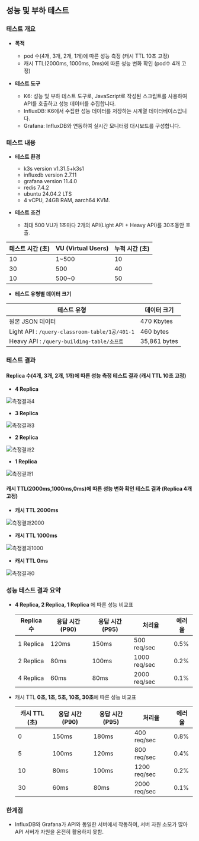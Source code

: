 <!--
## 3계층 저장 구조(MySQL, Redis, 내부 메모리 캐시)로 구성.

### 1. 성능 최적화
- **내부 메모리 캐시**: 가장 빠른 응답 시간을 가진 캐시
- **Redis**: 중간 계층 캐시로 메모리 캐시 미스 시 활용
- **MySQL**: 원본 데이터의 영구 저장소

### 2. 부하 분산
- 대부분의 요청이 메모리 캐시에서 처리되어 Redis와 MySQL의 부하 감소
- 트래픽 급증 시에도 DB 과부하를 방지

### 3. 확장성
- k3s의 HPA를 통해 부하에 따라 Pod 수를 자동으로 조절
- 캐시가 있어 서비스 확장 시에도 DB 병목 현상 방지

## 캐시 TTL 조절에 따른 영향

### 짧은 TTL (낮은 값)
- 데이터 최신성 향상
- 캐시 미스 증가로 Redis 조회 빈도 증가
- 시스템 부하 증가 가능성

### 긴 TTL (높은 값)
- 시스템 부하 감소, 더 나은 응답 시간
- 데이터 일관성 저하 가능성
- 평균 메모리 사용량 증가

## 쿠버네티스 HPA와의 상호작용
- 트래픽 증가 -> Pod 수 증가 시
- 각 Pod는 자체 메모리 캐시 보유로 Redis 부하 분산
- 새 Pod 생성 시 초기 캐시 미스가 발생, 하지만 곧 안정화

-->


## 성능 및 부하 테스트

### 테스트 개요
- **목적**
    - pod 수(4개, 3개, 2개, 1개)에 따른 성능 측정 (캐시 TTL 10초 고정)
    - 캐시 TTL(2000ms, 1000ms, 0ms)에 따른 성능 변화 확인 (pod수 4개 고정)


- **테스트 도구**
    - K6: 성능 및 부하 테스트 도구로, JavaScript로 작성된 스크립트를 사용하여 API를 호출하고 성능 데이터를 수집합니다.
    - InfluxDB: K6에서 수집한 성능 데이터를 저장하는 시계열 데이터베이스입니다.
    - Grafana: InfluxDB와 연동하여 실시간 모니터링 대시보드를 구성합니다.

### 테스트 내용

- **테스트 환경**
    - k3s version v1.31.5+k3s1
    - influxdb version 2.7.11
    - grafana version 11.4.0
    - redis 7.4.2
    - ubuntu 24.04.2 LTS
    - 4 vCPU, 24GB RAM, aarch64 KVM.


- **테스트 조건**
    - 최대 500 VU가 1초마다 2개의 API(Light API + Heavy API)를 30초동안 호출.

| **테스트 시간 (초)** | **VU (Virtual Users)** | **누적 시간 (초)** |
|----------------|------------------------|---------------|
| 10             | 1~500                  | 10            |
| 30             | 500                    | 40            |
| 10             | 500~0                  | 50            |


- **테스트 유형별 데이터 크기**

| **테스트 유형**                                    | **데이터 크기**   |
|-----------------------------------------------|--------------|
| 원본 JSON 데이터                                   | 470 Kbytes   |
| Light API : `/query-classroom-table/1공/401-1` | 460 bytes    |
| Heavy API : `/query-building-table/소프트`       | 35,861 bytes |


### 테스트 결과

#### **Replica 수(4개, 3개, 2개, 1개)에 따른 성능 측정 테스트 결과 (캐시 TTL 10초 고정)**

- **4 Replica**

![측정결과4](https://github.com/ellen24k/opensw/raw/master/resources/r4.png)

- **3 Replica**

![측정결과3](https://github.com/ellen24k/opensw/raw/master/resources/r3.png)

- **2 Replica**

![측정결과2](https://github.com/ellen24k/opensw/raw/master/resources/r2.png)

- **1 Replica**

![측정결과1](https://github.com/ellen24k/opensw/raw/master/resources/r1.png)

#### **캐시 TTL(2000ms,1000ms,0ms)에 따른 성능 변화 확인 테스트 결과 (Replica 4개 고정)**

- **캐시 TTL 2000ms**

![측정결과2000](https://github.com/ellen24k/opensw/raw/master/resources/r2000.png)

- **캐시 TTL 1000ms**

![측정결과1000](https://github.com/ellen24k/opensw/raw/master/resources/r1000.png)

- **캐시 TTL 0ms**

![측정결과0](https://github.com/ellen24k/opensw/raw/master/resources/r0000.png)



### 성능 테스트 결과 요약
- **4 Replica, 2 Replica, 1 Replica** 에 따른 성능 비교표

  | **Replica 수** | **응답 시간 (P90)** | **응답 시간 (P95)** | **처리율**       | **에러율**       |
    |---------------|---------------------|---------------------|------------------|------------------|
  | 1 Replica     | 120ms              | 150ms              | 500 req/sec      | 0.5%            |
  | 2 Replica     | 80ms               | 100ms              | 1000 req/sec     | 0.2%            |
  | 4 Replica     | 60ms               | 80ms               | 2000 req/sec     | 0.1%            |


- 캐시 TTL **0초, 1초, 5초, 10초, 30초**에 따른 성능 비교표

  | **캐시 TTL (초)** | **응답 시간 (P90)** | **응답 시간 (P95)** | **처리율**       | **에러율**       |
    |-------------------|---------------------|---------------------|------------------|------------------|
  | 0                 | 150ms              | 180ms              | 400 req/sec      | 0.8%            |
  | 5                 | 100ms              | 120ms              | 800 req/sec      | 0.4%            |
  | 10                | 80ms               | 100ms              | 1200 req/sec     | 0.2%            |
  | 30                | 60ms               | 80ms               | 2000 req/sec     | 0.1%            |


### 한계점
- InfluxDB와 Grafana가 API와 동일한 서버에서 작동하여, 서버 자원 소모가 많아 API 서버가 자원을 온전히 활용하지 못함.
